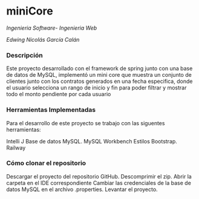 # miniCore
*Ingenieria Software- Ingenieria Web* 

*Edwing Nicolás García Calán*
### Descripción
Este proyecto desarrollado con el framework de spring junto con una base de datos de MySQL, implementó un mini core que muestra un conjunto de clientes junto con los contratos generados en una fecha especifica, donde el usuario selecciona un rango de inicio y fin para poder filtrar y mostrar todo el monto pendiente por cada usuario
### Herramientas Implementadas
Para el desarrollo de este proyecto se trabajo con las siguentes herramientas:

Intelli J
Base de datos MySQL.
MySQL Workbench
Estilos Bootstrap.
Railway
### Cómo clonar el repositorio
Descargar el proyecto del repositorio GitHub.
Descomprimir el zip.
Abrir la carpeta en el IDE correspondiente
Cambiar las credenciales de la base de datos MySQL en el archivo .properties.
Levantar el proyecto.
